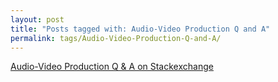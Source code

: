 ```yaml
---
layout: post
title: "Posts tagged with: Audio-Video Production Q and A"
permalink: tags/Audio-Video-Production-Q-and-A/
---
```

[Audio-Video Production Q & A on Stackexchange](/2011/09/audio-video-production-q-on)
